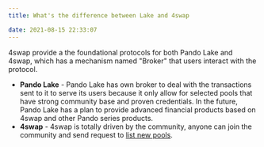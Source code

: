 ```yaml
---
title: What's the difference between Lake and 4swap

date: 2021-08-15 22:33:07
---
```


4swap provide a the foundational protocols for both Pando Lake and 4swap, which has a mechanism named "Broker" that users interact with the protocol. 

- **Pando Lake** - Pando Lake has own broker to deal with the transactions sent to it to serve its users because it only allow for selected pools that have strong community base and proven credentials. In the future, Pando Lake has a plan to provide advanced financial products based on 4swap and other Pando series products. 
- **4swap** - 4swap is totally driven by the community, anyone can join the community and send request to [list new pools](https://docs.pando.im/docs/lake/tutorials/listing).

